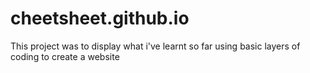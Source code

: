 # cheetsheet.github.io

This project was to display what i've learnt so far using basic layers of coding to create a website
